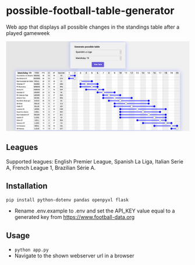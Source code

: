 # possible-football-table-generator
Web app that displays all possible changes in the standings table after a played gameweek

![Preview](preview.png)

## Leagues
Supported leagues: English Premier League, Spanish La Liga, Italian Serie A, French League 1, Brazilian Série A.

## Installation
```
pip install python-dotenv pandas openpyxl flask
```
- Rename .env.example to .env and set the API_KEY value equal to a generated key from https://www.football-data.org

## Usage
- ``` python app.py ```
- Navigate to the shown webserver url in a browser
